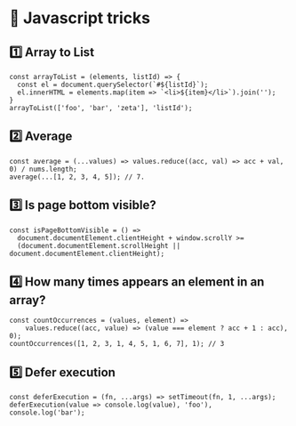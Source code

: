 # 🧞 Javascript tricks

## 1️⃣ Array to List

```
const arrayToList = (elements, listId) => {
  const el = document.querySelector(`#${listId}`);
  el.innerHTML = elements.map(item => `<li>${item}</li>`).join('');
}
arrayToList(['foo', 'bar', 'zeta'], 'listId');
```

## 2️⃣ Average

```
const average = (...values) => values.reduce((acc, val) => acc + val, 0) / nums.length;
average(...[1, 2, 3, 4, 5]); // 7.
```

## 3️⃣ Is page bottom visible?

```
const isPageBottomVisible = () =>
  document.documentElement.clientHeight + window.scrollY >=
  (document.documentElement.scrollHeight || document.documentElement.clientHeight);
```

## 4️⃣ How many times appears an element in an array?

```
const countOccurrences = (values, element) => 
    values.reduce((acc, value) => (value === element ? acc + 1 : acc), 0);
countOccurrences([1, 2, 3, 1, 4, 5, 1, 6, 7], 1); // 3
```

## 5️⃣ Defer execution

```
const deferExecution = (fn, ...args) => setTimeout(fn, 1, ...args);
deferExecution(value => console.log(value), 'foo'), console.log('bar'); 
```